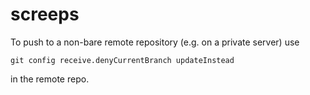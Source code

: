 # screeps

To push to a non-bare remote repository (e.g. on a private server) use
```
git config receive.denyCurrentBranch updateInstead
```
in the remote repo.
